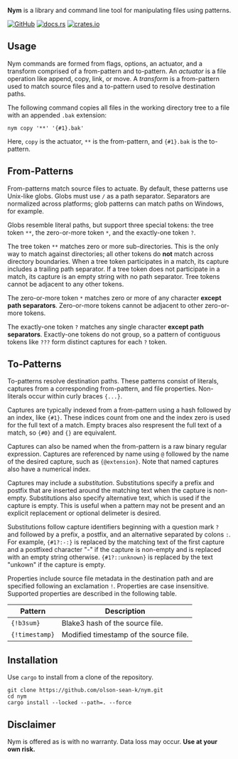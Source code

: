 **Nym** is a library and command line tool for manipulating files using
patterns.

[![GitHub](https://img.shields.io/badge/GitHub-olson--sean--k/nym-8da0cb?logo=github&style=for-the-badge)](https://github.com/olson-sean-k/nym)
[![docs.rs](https://img.shields.io/badge/docs.rs-nym-66c2a5?logo=rust&style=for-the-badge)](https://docs.rs/nym)
[![crates.io](https://img.shields.io/crates/v/nym.svg?logo=rust&style=for-the-badge)](https://crates.io/crates/nym)

## Usage

Nym commands are formed from flags, options, an actuator, and a transform
comprised of a from-pattern and to-pattern. An _actuator_ is a file operation
like append, copy, link, or move. A _transform_ is a from-pattern used to match
source files and a to-pattern used to resolve destination paths.

The following command copies all files in the working directory tree to a file
with an appended `.bak` extension:

```shell
nym copy '**' '{#1}.bak'
```

Here, `copy` is the actuator, `**` is the from-pattern, and `{#1}.bak` is the
to-pattern.

## From-Patterns

From-patterns match source files to actuate. By default, these patterns use
Unix-like globs. Globs must use `/` as a path separator. Separators are
normalized across platforms; glob patterns can match paths on Windows, for
example.

Globs resemble literal paths, but support three special tokens: the tree token
`**`, the zero-or-more token `*`, and the exactly-one token `?`.

The tree token `**` matches zero or more sub-directories. This is the only way to
match against directories; all other tokens do **not** match across directory
boundaries. When a tree token participates in a match, its capture includes a
trailing path separator. If a tree token does not participate in a match, its
capture is an empty string with no path separator. Tree tokens cannot be
adjacent to any other tokens.

The zero-or-more token `*` matches zero or more of any character **except path
separators**. Zero-or-more tokens cannot be adjacent to other zero-or-more
tokens.

The exactly-one token `?` matches any single character **except path
separators**. Exactly-one tokens do not group, so a pattern of contiguous tokens
like `???` form distinct captures for each `?` token.

## To-Patterns

To-patterns resolve destination paths. These patterns consist of literals,
captures from a corresponding from-pattern, and file properties. Non-literals
occur within curly braces `{...}`.

Captures are typically indexed from a from-pattern using a hash followed by an
index, like `{#1}`. These indices count from one and the index zero is used for
the full text of a match. Empty braces also respresent the full text of a match,
so `{#0}` and `{}` are equivalent.

Captures can also be named when the from-pattern is a raw binary regular
expression. Captures are referenced by name using `@` followed by the name of
the desired capture, such as `{@extension}`. Note that named captures also have
a numerical index.

Captures may include a _substitution_. Substitutions specify a prefix and
postfix that are inserted around the matching text when the capture is
non-empty.  Substitutions also specify alternative text, which is used if the
capture is empty. This is useful when a pattern may not be present and an
explicit replacement or optional delimeter is desired.

Substitutions follow capture identifiers beginning with a question mark `?` and
followed by a prefix, a postfix, and an alternative separated by colons `:`. For
example, `{#1?:-:}` is replaced by the matching text of the first capture and a
postfixed character "-" if the capture is non-empty and is replaced with an
empty string otherwise. `{#1?::unknown}` is replaced by the text "unkown" if the
capture is empty.

Properties include source file metadata in the destination path and are
specified following an exclamation `!`. Properties are case insensitive.
Supported properties are described in the following table.

| Pattern        | Description                            |
|----------------|----------------------------------------|
| `{!b3sum}`     | Blake3 hash of the source file.        |
| `{!timestamp}` | Modified timestamp of the source file. |

## Installation

Use `cargo` to install from a clone of the repository.

```shell
git clone https://github.com/olson-sean-k/nym.git
cd nym
cargo install --locked --path=. --force
```

## Disclaimer

Nym is offered as is with no warranty. Data loss may occur. **Use at your own
risk.**
